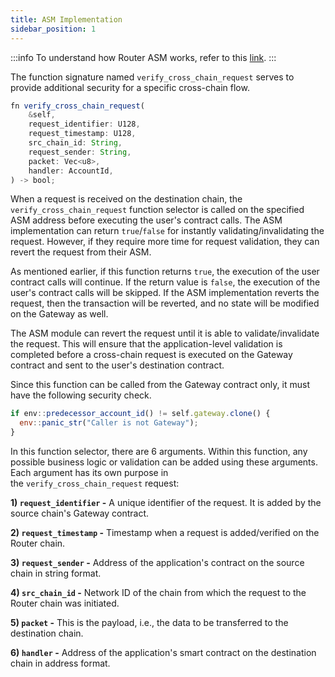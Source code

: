 ```yaml
---
title: ASM Implementation
sidebar_position: 1
---
```


:::info
To understand how Router ASM works, refer to this [link](../../message-transfer-via-crosstalk/key-concepts/additional-security-modules#how-does-an-asm-work).
:::

The function signature named `verify_cross_chain_request` serves to provide additional security for a specific cross-chain flow.

```javascript
fn verify_cross_chain_request(
    &self,
    request_identifier: U128,
    request_timestamp: U128,
    src_chain_id: String,
    request_sender: String,
    packet: Vec<u8>,
    handler: AccountId,
) -> bool;
```

When a request is received on the destination chain, the `verify_cross_chain_request` function selector is called on the specified ASM address before executing the user's contract calls. The ASM implementation can return `true`/`false` for instantly validating/invalidating the request. However, if they require more time for request validation, they can revert the request from their ASM.

As mentioned earlier, if this function returns `true`, the execution of the user contract calls will continue. If the return value is `false`, the execution of the user's contract calls will be skipped. If the ASM implementation reverts the request, then the transaction will be reverted, and no state will be modified on the Gateway as well.

The ASM module can revert the request until it is able to validate/invalidate the request. This will ensure that the application-level validation is completed before a cross-chain request is executed on the Gateway contract and sent to the user's destination contract.

Since this function can be called from the Gateway contract only, it must have the following security check.

```javascript
if env::predecessor_account_id() != self.gateway.clone() {
  env::panic_str("Caller is not Gateway");
}
```

In this function selector, there are 6 arguments. Within this function, any possible business logic or validation can be added using these arguments. Each argument has its own purpose in the `verify_cross_chain_request` request:

**1) `request_identifier` -** A unique identifier of the request. It is added by the source chain's Gateway contract.

**2) `request_timestamp` -** Timestamp when a request is added/verified on the Router chain.

**3) `request_sender` -** Address of the application's contract on the source chain in string format.

**4) `src_chain_id` -** Network ID of the chain from which the request to the Router chain was initiated.

**5) `packet` -** This is the payload, i.e., the data to be transferred to the destination chain.

**6) `handler` -** Address of the application's smart contract on the destination chain in address format.
